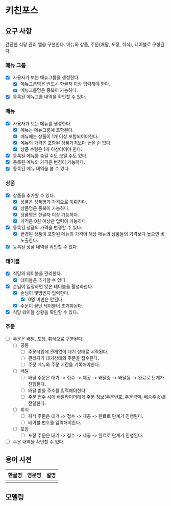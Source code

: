 # 키친포스

## 요구 사항
간단한 식당 관리 앱을 구현한다.
메뉴와 상품, 주문(배달, 포장, 취식), 테이블로 구성된다.

### 메뉴 그룹
- [x] 사용자가 보는 메뉴그룹을 생성한다.
    - [x] 메뉴그룹명은 반드시 한글자 이상 입력해야 한다.
    - [x] 메뉴그룹명은 중복이 가능하다.
- [x] 등록된 메뉴그룹 내역을 확인할 수 있다.
  
### 메뉴
- [x] 사용자가 보는 메뉴를 생성한다.
    - [x] 메뉴는 메뉴그룹에 포함된다.
    - [x] 메뉴에는 상품이 1개 이상 포함되어야한다.
    - [x] 메뉴의 가격은 포함된 상품가격보다 높을 순 없다. 
    - [x] 상품 수량은 1개 이상이어야 한다. 
- [x] 등록된 메뉴를 숨길 수도 보일 수도 있다.
- [x] 등록된 메뉴의 가격은 변경이 가능하다.
- [x] 등록된 메뉴 내역을 볼 수 있다. 

### 상품
- [x] 상품을 추가할 수 있다.
    - [x] 상품은 상품명과 가격으로 이뤄진다.
    - [x] 상품명은 중복이 가능하다.
    - [x] 상품명은 한글자 이상 가능하다.
    - [x] 가격은 0원 이상만 입력이 가능하다
- [x] 등록된 상품의 가격을 변경할 수 있다. 
    - [x] 변경된 상품이 포함된 메뉴의 가격이 해당 메뉴의 상품들의 가격보다 높으면 비노출한다.   
- [x] 등록된 상품 내역을 확인할 수 있다.

### 테이블
- [x] 식당의 테이블을 관리한다.
    - [x] 테이블은 추가할 수 있다.
- [x] 손님이 입장하면 앉은 테이블을 활성화한다.
    - [x] 손님이 몇명인지 입력한다.
        - [x] 0명 미만은 안된다.
    - [x] 주문이 끝난 테이블이 초기화된다.
- [x] 식당 테이블 상황을 확인할 수 있다.

### 주문
- [ ] 주문은 배달, 포장, 취식으로 구분된다.
    - [ ] 공통
        - [ ] 주문타입에 관계없이 대기 상태로 시작된다.
        - [ ] 관리자가 대기상태의 주문을 접수한다.
        - [ ] 주문 메뉴와 주문 시간을 기록해야한다.
    - [ ] 배달
        - [ ] 배달 주문은 대기 -> 접수 -> 제공 -> 배달중 -> 배달됨 -> 완료로 단계가 진행된다.
        - [ ] 배달 받을 주소를 입력해야한다.
        - [ ] 주문 접수 시에 배달라이더에게 주문 정보(주문번호, 주문금액, 배송주송)를 전달한다.
    - [ ] 취식
        - [ ] 취식 주문은 대기 -> 접수 -> 제공 -> 완료로 단계가 진행된다.
        - [ ] 테이블 번호를 입력해야한다.
    - [ ] 포장
        - [ ] 포장 주문은 대기 -> 접수 -> 제공 -> 완료로 단계가 진행된다.
- [ ] 주문 내역을 확인할 수 있다.

## 용어 사전

| 한글명 | 영문명 | 설명 |
| --- | --- | --- |
|  |  |  |

## 모델링
